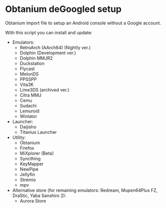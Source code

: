 # Obtanium deGoogled setup
Obtanium import file to setup an Android console without a Google account.

With this script you can install and update:
- Emulators:
  - RetroArch (AArch64) (Nightly ver.)
  - Dolphin (Development ver.)
  - Dolphin MMJR2
  - Duckstation
  - Flycast
  - MelonDS
  - PPSSPP
  - Vita3K
  - Lime3DS (archived ver.)
  - Citra MMJ
  - Cemu
  - Sudachi
  - Lemuroid
  - Winlator
- Launcher:
  - Daijisho
  - Titanius Launcher
- Utility:
  - Obtanium
  - Firefox
  - MiXplorer (Beta)
  - Syncthing
  - KeyMapper
  - NewPipe
  - Jellyfin
  - Stremio
  - mpv
- Alternative store (for remaining emulators: Redream, Mupen64Plus FZ, DraStic, Yaba Sanshiro 2):
  - Aurora Store
